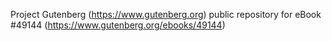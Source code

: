 Project Gutenberg (https://www.gutenberg.org) public repository for eBook #49144 (https://www.gutenberg.org/ebooks/49144)
